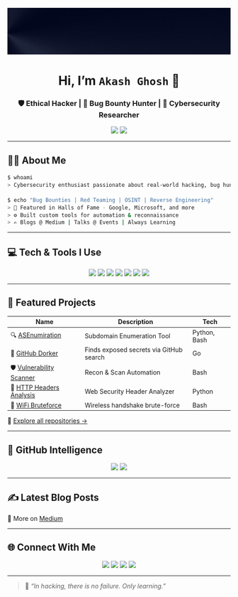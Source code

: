 ![Banner](https://github.com/myselfakash20/myselfakash20/blob/main/Akash%20Ghosh%20%20%40myselfakash20.gif)

<h1 align="center">Hi, I’m <code>Akash Ghosh</code> 👋</h1>
<h3 align="center">🛡️ Ethical Hacker | 🐞 Bug Bounty Hunter | 🧠 Cybersecurity Researcher</h3>

<p align="center">
  <img src="https://komarev.com/ghpvc/?username=myselfakash20&label=Visitors&color=blueviolet&style=flat-square" />
  <img src="https://img.shields.io/github/followers/myselfakash20?label=Followers&style=social" />
</p>

---

## 🧑‍💻 About Me

```bash
$ whoami
> Cybersecurity enthusiast passionate about real-world hacking, bug hunting, and automation

$ echo "Bug Bounties | Red Teaming | OSINT | Reverse Engineering"
> 🔐 Featured in Halls of Fame - Google, Microsoft, and more
> ⚙️ Built custom tools for automation & reconnaissance
> ✍️ Blogs @ Medium | Talks @ Events | Always Learning
```

---

## 💻 Tech & Tools I Use

<p align="center">
  <img src="https://img.shields.io/badge/Python-3676AB?style=flat-square&logo=python&logoColor=white" />
  <img src="https://img.shields.io/badge/Go-00ADD8?style=flat-square&logo=go&logoColor=white" />
  <img src="https://img.shields.io/badge/Bash-000000?style=flat-square&logo=gnu-bash&logoColor=white" />
  <img src="https://img.shields.io/badge/Rust-000000?style=flat-square&logo=rust&logoColor=white" />
  <img src="https://img.shields.io/badge/Nmap-0040FF?style=flat-square&logo=nmap&logoColor=white" />
  <img src="https://img.shields.io/badge/BurpSuite-F24E1E?style=flat-square&logo=burp-suite&logoColor=white" />
  <img src="https://img.shields.io/badge/Kali_Linux-557C94?style=flat-square&logo=kali-linux&logoColor=white" />
</p>

---

## 🚀 Featured Projects

| Name | Description | Tech |
|------|-------------|------|
| 🔍 [ASEnumiration](https://github.com/myselfakash20/ASEnumiration) | Subdomain Enumeration Tool | Python, Bash |
| 🔑 [GitHub Dorker](https://github.com/myselfakash20/Github_Dorker) | Finds exposed secrets via GitHub search | Go |
| 🛡️ [Vulnerability Scanner](https://github.com/myselfakash20/vulnerability_scan) | Recon & Scan Automation | Bash |
| 📡 [HTTP Headers Analysis](https://github.com/myselfakash20/http-headers-analysis) | Web Security Header Analyzer | Python |
| 📶 [WiFi Bruteforce](https://github.com/myselfakash20/wifi-bruteforce) | Wireless handshake brute-force | Bash |

📂 [Explore all repositories →](https://github.com/myselfakash20?tab=repositories)

---

## 🧠 GitHub Intelligence

<p align="center">
  <img src="https://github-readme-stats.vercel.app/api?username=myselfakash20&show_icons=true&theme=radical" width="45%" />
  <img src="https://github-readme-streak-stats.herokuapp.com/?user=myselfakash20&theme=radical" width="45%" />
</p>

---

## ✍️ Latest Blog Posts

<!-- BLOG-POST-LIST:START -->
<!-- BLOG-POST-LIST:END -->

📖 More on [Medium](https://medium.com/@myselfakash20)

---

## 🌐 Connect With Me

<p align="center">
  <a href="https://vulnvault.online"><img src="https://img.shields.io/badge/Website-VulnVault-black?style=flat-square&logo=firefox&logoColor=white" /></a>
  <a href="https://x.com/myselfakash20"><img src="https://img.shields.io/badge/X(Twitter)-1DA1F2?style=flat-square&logo=twitter&logoColor=white" /></a>
  <a href="https://linkedin.com/in/akash-ghosh-145bb61b5"><img src="https://img.shields.io/badge/LinkedIn-blue?style=flat-square&logo=linkedin&logoColor=white" /></a>
  <a href="https://bugcrowd.com/myselfakash20"><img src="https://img.shields.io/badge/Bugcrowd-FF6600?style=flat-square&logo=bugcrowd&logoColor=white" /></a>
</p>

---

> 🧠 *“In hacking, there is no failure. Only learning.”*